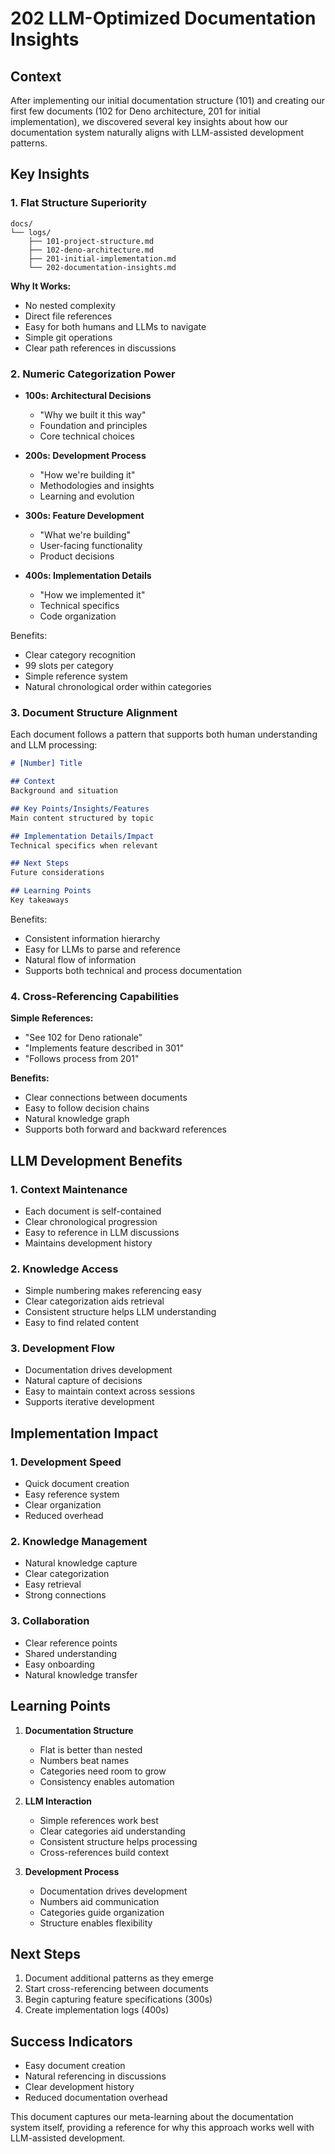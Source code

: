 # 202 LLM-Optimized Documentation Insights

## Context

After implementing our initial documentation structure (101) and creating our first few documents (102 for Deno architecture, 201 for initial implementation), we discovered several key insights about how our documentation system naturally aligns with LLM-assisted development patterns.

## Key Insights

### 1. Flat Structure Superiority
```
docs/
└── logs/
    ├── 101-project-structure.md
    ├── 102-deno-architecture.md
    ├── 201-initial-implementation.md
    └── 202-documentation-insights.md
```

**Why It Works:**
- No nested complexity
- Direct file references
- Easy for both humans and LLMs to navigate
- Simple git operations
- Clear path references in discussions

### 2. Numeric Categorization Power
- **100s: Architectural Decisions**
  - "Why we built it this way"
  - Foundation and principles
  - Core technical choices
  
- **200s: Development Process**
  - "How we're building it"
  - Methodologies and insights
  - Learning and evolution
  
- **300s: Feature Development**
  - "What we're building"
  - User-facing functionality
  - Product decisions
  
- **400s: Implementation Details**
  - "How we implemented it"
  - Technical specifics
  - Code organization
  
Benefits:
- Clear category recognition
- 99 slots per category
- Simple reference system
- Natural chronological order within categories

### 3. Document Structure Alignment
Each document follows a pattern that supports both human understanding and LLM processing:

```markdown
# [Number] Title

## Context
Background and situation

## Key Points/Insights/Features
Main content structured by topic

## Implementation Details/Impact
Technical specifics when relevant

## Next Steps
Future considerations

## Learning Points
Key takeaways
```

Benefits:
- Consistent information hierarchy
- Easy for LLMs to parse and reference
- Natural flow of information
- Supports both technical and process documentation

### 4. Cross-Referencing Capabilities

**Simple References:**
- "See 102 for Deno rationale"
- "Implements feature described in 301"
- "Follows process from 201"

**Benefits:**
- Clear connections between documents
- Easy to follow decision chains
- Natural knowledge graph
- Supports both forward and backward references

## LLM Development Benefits

### 1. Context Maintenance
- Each document is self-contained
- Clear chronological progression
- Easy to reference in LLM discussions
- Maintains development history

### 2. Knowledge Access
- Simple numbering makes referencing easy
- Clear categorization aids retrieval
- Consistent structure helps LLM understanding
- Easy to find related content

### 3. Development Flow
- Documentation drives development
- Natural capture of decisions
- Easy to maintain context across sessions
- Supports iterative development

## Implementation Impact

### 1. Development Speed
- Quick document creation
- Easy reference system
- Clear organization
- Reduced overhead

### 2. Knowledge Management
- Natural knowledge capture
- Clear categorization
- Easy retrieval
- Strong connections

### 3. Collaboration
- Clear reference points
- Shared understanding
- Easy onboarding
- Natural knowledge transfer

## Learning Points

1. **Documentation Structure**
   - Flat is better than nested
   - Numbers beat names
   - Categories need room to grow
   - Consistency enables automation

2. **LLM Interaction**
   - Simple references work best
   - Clear categories aid understanding
   - Consistent structure helps processing
   - Cross-references build context

3. **Development Process**
   - Documentation drives development
   - Numbers aid communication
   - Categories guide organization
   - Structure enables flexibility

## Next Steps

1. Document additional patterns as they emerge
2. Start cross-referencing between documents
3. Begin capturing feature specifications (300s)
4. Create implementation logs (400s)

## Success Indicators
- Easy document creation
- Natural referencing in discussions
- Clear development history
- Reduced documentation overhead

This document captures our meta-learning about the documentation system itself, providing a reference for why this approach works well with LLM-assisted development.